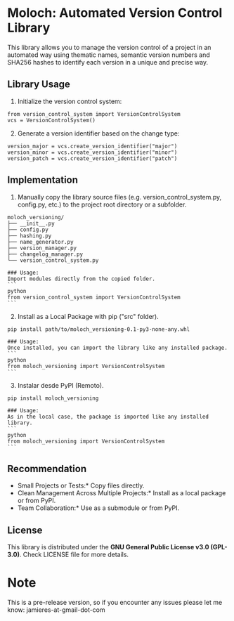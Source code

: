 # Moloch: Automated Version Control Library

This library allows you to manage the version control of a project in an automated way using thematic names, semantic version numbers and SHA256 hashes to identify each version in a unique and precise way.


## Library Usage

1. Initialize the version control system:
```
from version_control_system import VersionControlSystem
vcs = VersionControlSystem()
```

2. Generate a version identifier based on the change type:
```
version_major = vcs.create_version_identifier("major")
version_minor = vcs.create_version_identifier("minor")
version_patch = vcs.create_version_identifier("patch")
```

## Implementation
1. Manually copy the library source files (e.g. version_control_system.py, config.py, etc.) to the project root directory or a subfolder. 
```
moloch_versioning/
├── __init__.py
├── config.py
├── hashing.py
├── name_generator.py
├── version_manager.py
├── changelog_manager.py
└── version_control_system.py
```
	### Usage:
	Import modules directly from the copied folder.
	```
	python
	from version_control_system import VersionControlSystem
	```
	
2. Install as a Local Package with pip ("src" folder).
```
pip install path/to/moloch_versioning-0.1-py3-none-any.whl
```
	### Usage:
	Once installed, you can import the library like any installed package.
	```
	python
	from moloch_versioning import VersionControlSystem
	```

3. Instalar desde PyPI (Remoto).
```
pip install moloch_versioning
```
	### Usage:
	As in the local case, the package is imported like any installed library.
	```
	python
	from moloch_versioning import VersionControlSystem
	```

## Recommendation
* Small Projects or Tests:* Copy files directly.
* Clean Management Across Multiple Projects:* Install as a local package or from PyPI.
* Team Collaboration:* Use as a submodule or from PyPI.


## License

This library is distributed under the **GNU General Public License v3.0 (GPL-3.0)**. Check LICENSE file for more details.

# Note
This is a pre-release version, so if you encounter any issues please let me know: jamieres-at-gmail-dot-com
